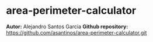 # area-perimeter-calculator
**Autor:** Alejandro Santos Garcia
**Github repository:** https://github.com/asantinos/area-perimeter-calculator.git
